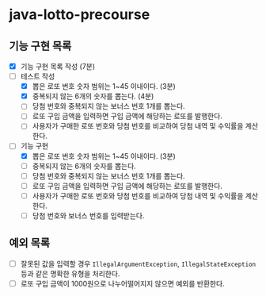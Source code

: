 # java-lotto-precourse

## 기능 구현 목록

- [x] 기능 구현 목록 작성 (7분)
- [ ] 테스트 작성
  - [x] 뽑은 로또 번호 숫자 범위는 1~45 이내이다. (3분)
  - [x] 중복되지 않는 6개의 숫자를 뽑는다. (4분)
  - [ ] 당첨 번호와 중복되지 않는 보너스 번호 1개를 뽑는다.
  - [ ] 로또 구입 금액을 입력하면 구입 금액에 해당하는 로또를 발행한다.
  - [ ] 사용자가 구매한 로또 번호와 당첨 번호를 비교하여 당첨 내역 및 수익률을 계산한다.
- [ ] 기능 구현
  - [x] 뽑은 로또 번호 숫자 범위는 1~45 이내이다. (3분)
  - [ ] 중복되지 않는 6개의 숫자를 뽑는다.
  - [ ] 당첨 번호와 중복되지 않는 보너스 번호 1개를 뽑는다.
  - [ ] 로또 구입 금액을 입력하면 구입 금액에 해당하는 로또를 발행한다.
  - [ ] 사용자가 구매한 로또 번호와 당첨 번호를 비교하여 당첨 내역 및 수익률을 계산한다.
  - [ ] 당첨 번호와 보너스 번호를 입력받는다.

## 예외 목록

- [ ] 잘못된 값을 입력할 경우 `IllegalArgumentException`, `IllegalStateException` 등과 같은 명확한 유형을 처리한다.
- [ ] 로또 구입 금액이 1000원으로 나누어떨어지지 않으면 예외를 반환한다.
